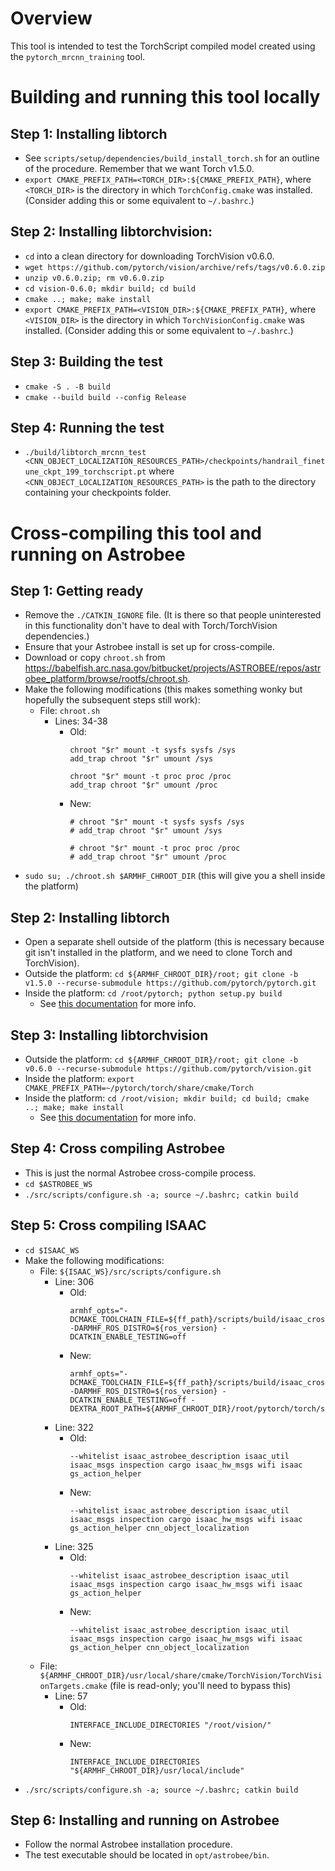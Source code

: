 
# Overview

This tool is intended to test the TorchScript compiled model created using the `pytorch_mrcnn_training` tool.

# Building and running this tool locally

## Step 1: Installing libtorch

- See `scripts/setup/dependencies/build_install_torch.sh` for an outline of the procedure. Remember that we want Torch v1.5.0.
- `export CMAKE_PREFIX_PATH=<TORCH_DIR>:${CMAKE_PREFIX_PATH}`, where `<TORCH_DIR>` is the directory in which `TorchConfig.cmake` was installed. (Consider adding this or some equivalent to `~/.bashrc`.)

## Step 2: Installing libtorchvision:

- `cd` into a clean directory for downloading TorchVision v0.6.0.
- `wget https://github.com/pytorch/vision/archive/refs/tags/v0.6.0.zip`
- `unzip v0.6.0.zip; rm v0.6.0.zip`
- `cd vision-0.6.0; mkdir build; cd build`
- `cmake ..; make; make install`
- `export CMAKE_PREFIX_PATH=<VISION_DIR>:${CMAKE_PREFIX_PATH}`, where `<VISION_DIR>` is the directory in which `TorchVisionConfig.cmake` was installed. (Consider adding this or some equivalent to `~/.bashrc`.)

## Step 3: Building the test

- `cmake -S . -B build`
- `cmake --build build --config Release`

## Step 4: Running the test

- `./build/libtorch_mrcnn_test <CNN_OBJECT_LOCALIZATION_RESOURCES_PATH>/checkpoints/handrail_finetune_ckpt_199_torchscript.pt` where `<CNN_OBJECT_LOCALIZATION_RESOURCES_PATH>` is the path to the directory containing your checkpoints folder.

# Cross-compiling this tool and running on Astrobee

## Step 1: Getting ready

- Remove the `./CATKIN_IGNORE` file. (It is there so that people uninterested in this functionality don't have to deal with Torch/TorchVision dependencies.)
- Ensure that your Astrobee install is set up for cross-compile.
- Download or copy `chroot.sh` from https://babelfish.arc.nasa.gov/bitbucket/projects/ASTROBEE/repos/astrobee_platform/browse/rootfs/chroot.sh.
- Make the following modifications (this makes something wonky but hopefully the subsequent steps still work):
	- File: `chroot.sh`
		- Lines: 34-38
		    - Old: 
                ```
                chroot "$r" mount -t sysfs sysfs /sys
                add_trap chroot "$r" umount /sys
                
                chroot "$r" mount -t proc proc /proc
                add_trap chroot "$r" umount /proc
                ```
		    - New:
                ```
                # chroot "$r" mount -t sysfs sysfs /sys
                # add_trap chroot "$r" umount /sys
                
                # chroot "$r" mount -t proc proc /proc
                # add_trap chroot "$r" umount /proc
                ```
- `sudo su; ./chroot.sh $ARMHF_CHROOT_DIR` (this will give you a shell inside the platform)

## Step 2: Installing libtorch

- Open a separate shell outside of the platform (this is necessary because git isn't installed in the platform, and we need to clone Torch and TorchVision).
- Outside the platform: `cd ${ARMHF_CHROOT_DIR}/root; git clone -b v1.5.0 --recurse-submodule https://github.com/pytorch/pytorch.git`
- Inside the platform: `cd /root/pytorch; python setup.py build`
    - See [this documentation](https://github.com/pytorch/pytorch/blob/4ff3872a2099993bf7e8c588f7182f3df777205b/docs/libtorch.rst) for more info.


## Step 3: Installing libtorchvision

- Outside the platform: `cd ${ARMHF_CHROOT_DIR}/root; git clone -b v0.6.0 --recurse-submodule https://github.com/pytorch/vision.git`
- Inside the platform:  `export CMAKE_PREFIX_PATH=~/pytorch/torch/share/cmake/Torch`
- Inside the platform:  `cd /root/vision; mkdir build; cd build; cmake ..; make; make install`
    - See [this documentation](https://github.com/pytorch/vision/tree/b68adcf9a9280aef02fc08daed170d74d0892361) for more info.

## Step 4: Cross compiling Astrobee

- This is just the normal Astrobee cross-compile process.
- `cd $ASTROBEE_WS`
- `./src/scripts/configure.sh -a; source ~/.bashrc; catkin build`

## Step 5: Cross compiling ISAAC

- `cd $ISAAC_WS`
- Make the following modifications:
	- File: `${ISAAC_WS}/src/scripts/configure.sh`
		- Line: 306
			- Old: 
                ```
                armhf_opts="-DCMAKE_TOOLCHAIN_FILE=${ff_path}/scripts/build/isaac_cross.cmake -DARMHF_ROS_DISTRO=${ros_version} -DCATKIN_ENABLE_TESTING=off
                ```
			- New: 
                ```
                armhf_opts="-DCMAKE_TOOLCHAIN_FILE=${ff_path}/scripts/build/isaac_cross.cmake -DARMHF_ROS_DISTRO=${ros_version} -DCATKIN_ENABLE_TESTING=off -DEXTRA_ROOT_PATH=${ARMHF_CHROOT_DIR}/root/pytorch/torch/share/cmake/Torch;${ARMHF_CHROOT_DIR}/usr/local/share/cmake/TorchVision"
                ```
		- Line: 322
			- Old: 
                ```
                --whitelist isaac_astrobee_description isaac_util isaac_msgs inspection cargo isaac_hw_msgs wifi isaac gs_action_helper
                ```
			- New: 
                ```
                --whitelist isaac_astrobee_description isaac_util isaac_msgs inspection cargo isaac_hw_msgs wifi isaac gs_action_helper cnn_object_localization
                ```
		- Line: 325
			- Old: 
                ```
                --whitelist isaac_astrobee_description isaac_util isaac_msgs inspection cargo isaac_hw_msgs wifi isaac gs_action_helper
                ```
			- New: 
                ```
                --whitelist isaac_astrobee_description isaac_util isaac_msgs inspection cargo isaac_hw_msgs wifi isaac gs_action_helper cnn_object_localization
                ```
	- File: `${ARMHF_CHROOT_DIR}/usr/local/share/cmake/TorchVision/TorchVisionTargets.cmake` (file is read-only; you'll need to bypass this)
		- Line: 57
			- Old: 
                ```
                INTERFACE_INCLUDE_DIRECTORIES "/root/vision/"
                ```
			- New: 
                ```
                INTERFACE_INCLUDE_DIRECTORIES "${ARMHF_CHROOT_DIR}/usr/local/include"
                ```
- `./src/scripts/configure.sh -a; source ~/.bashrc; catkin build`

## Step 6: Installing and running on Astrobee

- Follow the normal Astrobee installation procedure.
- The test executable should be located in `opt/astrobee/bin`.
